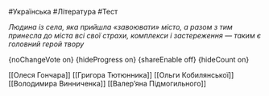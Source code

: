 #Українська #Література #Тест

*Людина із села, яка прийшла «завоювати» місто, а разом з тим принесла до  міста всі свої страхи, комплекси і застереження — таким є головний  герой твору*

{noChangeVote on}
{hideProgress on}
{shareEnable off}
{hideCount on}

[[Олеся Гончара]]
[[Григора Тютюнника]]
[[Ольги Кобилянської]]
[[Володимира Винниченка]]
[[Валер’яна Підмогильного]]
